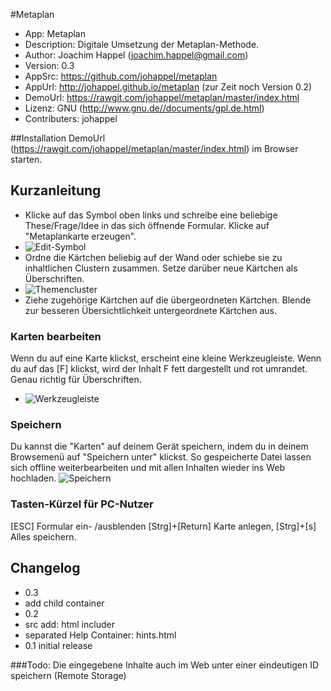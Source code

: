 #Metaplan

* App: Metaplan
* Description: Digitale Umsetzung der Metaplan-Methode.
* Author: Joachim Happel (joachim.happel@gmail.com)
* Version: 0.3
* AppSrc: https://github.com/johappel/metaplan
* AppUrl: http://johappel.github.io/metaplan (zur Zeit noch Version 0.2)
* DemoUrl: https://rawgit.com/johappel/metaplan/master/index.html
* Lizenz: GNU (http://www.gnu.de//documents/gpl.de.html)
* Contributers: johappel

##Installation
DemoUrl (https://rawgit.com/johappel/metaplan/master/index.html)  im Browser starten.


## Kurzanleitung
    
* Klicke auf das Symbol oben links und schreibe eine beliebige These/Frage/Idee in das sich öffnende Formular. Klicke auf "Metaplankarte erzeugen".
 * ![Edit-Symbol](http://i0.wp.com/i.imgur.com/ck4EXn7.png)
* Ordne die Kärtchen beliebig auf der Wand oder schiebe sie zu inhaltlichen Clustern zusammen. Setze darüber neue Kärtchen als Überschriften.
 * ![Themencluster](http://i0.wp.com/i.imgur.com/l5z5r5o.png)
* Ziehe zugehörige Kärtchen auf die übergeordneten Kärtchen. Blende zur besseren Übersichtlichkeit untergeordnete Kärtchen aus.

### Karten bearbeiten
Wenn du auf eine Karte klickst, erscheint eine kleine Werkzeugleiste. Wenn du auf das [F] klickst, wird der Inhalt F
fett dargestellt und rot umrandet. Genau richtig für Überschriften.
 * ![Werkzeugleiste](http://i1.wp.com/i.imgur.com/pCFSQRo.png)

### Speichern 
Du kannst die "Karten" auf deinem Gerät speichern, indem du in deinem Browsemenü auf "Speichern unter" klickst. So gespeicherte Datei lassen sich offline weiterbearbeiten und mit allen Inhalten wieder ins Web hochladen.
![Speichern](http://i2.wp.com/i.imgur.com/YmN6UfS.png)
    
### Tasten-Kürzel für PC-Nutzer 
[ESC] Formular ein- /ausblenden 
[Strg]+[Return] Karte anlegen,
[Strg]+[s] Alles speichern.


## Changelog
* 0.3
 * add child container
* 0.2
 * src add: html includer
 * separated Help Container: hints.html
* 0.1 initial release


###Todo:
Die eingegebene Inhalte auch im Web unter einer eindeutigen ID speichern
(Remote Storage)


